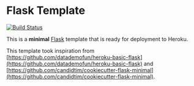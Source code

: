 # Flask Template

[![Build Status](https://travis-ci.org/fhightower/flask-template.svg?branch=master)](https://travis-ci.org/fhightower/flask-template)

This is a **minimal** [Flask](http://flask.pocoo.org) template that is ready for deployment to Heroku.

This template took inspiration from [https://github.com/datademofun/heroku-basic-flask](https://github.com/datademofun/heroku-basic-flask) and [https://github.com/candidtim/cookiecutter-flask-minimal](https://github.com/candidtim/cookiecutter-flask-minimal).
